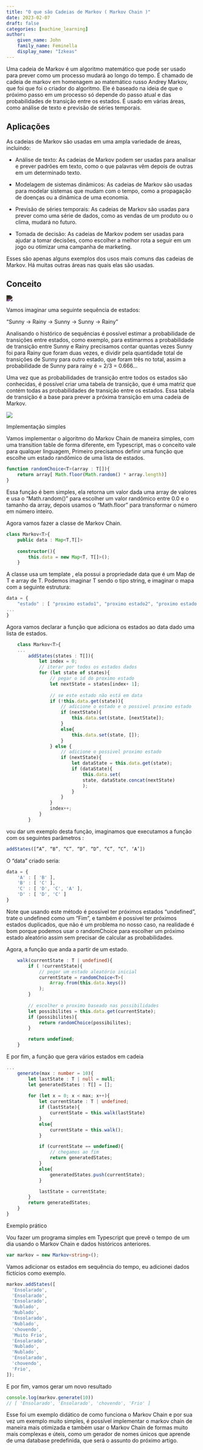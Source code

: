```yaml
---
title: "O que são Cadeias de Markov ( Markov Chain )"
date: 2023-02-07
draft: false
categories: [machine_learning]
author: 
    given_name: John
    family_name: Feminella
    display_name: "Izkeas"
---
```


Uma cadeia de Markov é um algoritmo matemático que pode ser usado para prever como um processo mudará ao longo do tempo. É chamado de cadeia de markov em homenagem ao matemático russo Andrey Markov, que foi que foi o criador do algoritmo. Ele é baseado na ideia de que o próximo passo em um processo só depende do passo atual e das probabilidades de transição entre os estados. É usado em várias áreas, como análise de texto e previsão de séries temporais.

## Aplicações

As cadeias de Markov são usadas em uma ampla variedade de áreas, incluindo:

- Análise de texto: As cadeias de Markov podem ser usadas para analisar e prever padrões em texto, como o que palavras vêm depois de outras em um determinado texto.

- Modelagem de sistemas dinâmicos: As cadeias de Markov são usadas para modelar sistemas que mudam com o tempo, como a propagação de doenças ou a dinâmica de uma economia.

- Previsão de séries temporais: As cadeias de Markov são usadas para prever como uma série de dados, como as vendas de um produto ou o clima, mudará no futuro.

- Tomada de decisão: As cadeias de Markov podem ser usadas para ajudar a tomar decisões, como escolher a melhor rota a seguir em um jogo ou otimizar uma campanha de marketing.

Esses são apenas alguns exemplos dos usos mais comuns das cadeias de Markov. Há muitas outras áreas nas quais elas são usadas.

## Conceito

<img class="article-image" src="/markov.png" style="filter: invert(0.9);"/>

Vamos imaginar uma seguinte sequência de estados:

“Sunny -> Rainy -> Sunny -> Sunny -> Rainy”

Analisando o histórico de sequências é possível estimar a probabilidade de transições entre estados, como exemplo, para estimarmos a probabilidade de transição entre Sunny e Rainy precisamos contar quantas vezes Sunny foi para Rainy que foram duas vezes, e dividir pela quantidade total de transições de Sunny para outro estado, que foram três no total, assim a probabilidade de Sunny para rainy é = 2/3 = 0.666…

Uma vez que as probabilidades de transição entre todos os estados são conhecidas, é possível criar uma tabela de transição, que é uma matriz que contém todas as probabilidades de transição entre os estados. Essa tabela de transição é a base para prever a próxima transição em uma cadeia de Markov.


<img class="article-image" src="/markovTable.png" style="margin : auto"/>

Implementação simples

Vamos implementar o algoritmo do Markov Chain de maneira simples, com uma transition table de forma diferente, em Typescript, mas o conceito vale para qualquer linguagem, Primeiro precisamos definir uma função que escolhe um estado randômico de uma lista de estados.

```typescript
function randomChoice<T>(array : T[]){
    return array[ Math.floor(Math.random() * array.length)]
}
```

Essa função é bem simples, ela retorna um valor dada uma array de valores e usa o “Math.random()” para escolher um valor randômico entre 0.0 e o tamanho da array, depois usamos o “Math.floor” para transformar o número em número inteiro.

Agora vamos fazer a classe de Markov Chain.

```typescript
class Markov<T>{
    public data : Map<T,T[]>    
    
    constructor(){
        this.data = new Map<T, T[]>();
    }
```

A classe usa um template <T>, ela possui a propriedade data que é um Map de T e array de T. Podemos imaginar T sendo o tipo string, e imaginar o mapa com a seguinte estrutura:

```typescript
data = {
    "estado" : [ "proximo estado1", "proximo estado2", "proximo estado 3" ],
...
}
```

Agora vamos declarar a função que adiciona os estados ao data dado uma lista de estados.

```typescript
    class Markov<T>{
    ...
        addStates(states : T[]){
            let index = 0;
            // iterar por todos os estados dados
            for (let state of states){
                // pegar o id do proximo estado
                let nextState = states[index+ 1];
                
                // se este estado não está em data
                if (!this.data.get(state)){
                    // adicione o estado e o possivel proximo estado
                    if (nextState){
                        this.data.set(state, [nextState]);
                    }
                    else{
                        this.data.set(state, []);
                    }
                } else {
                    // adicione o possivel proximo estado
                    if (nextState){
                        let dataState = this.data.get(state);
                        if (dataState){
                            this.data.set(
                            state, dataState.concat(nextState)
                            );
                        }
                    }
                }
                index++;
            }
        }
```

vou dar um exemplo desta função, imaginamos que executamos a função com os seguintes parâmetros :

```typescript
addStates([“A”, “B”, “C”, “D”, “D”, “C”, “C”, ‘A’])
```

O “data” criado seria:

```typescript
data = { 
    'A' : [ 'B' ], 
    'B' : [ 'C' ], 
    'C' : [ 'D', 'C', 'A' ], 
    'D' : [ 'D', 'C' ] 
}
```

Note que usando este método é possivel ter próximos estados “undefined”, trate o undefined como um “Fim”, e também é possivel ter próximos estados duplicados, que não é um problema no nosso caso, na realidade é bom porque podemos usar o randomChoice para escolher um próximo estado aleatório assim sem precisar de calcular as probabilidades.

Agora, a função que anda a partir de um estado.

```typescript
    walk(currentState : T | undefined){
        if ( !currentState){
            // pegar um estado aleatório inicial
            currentState = randomChoice<T>(
                Array.from(this.data.keys())
            );
        }
    
        // escolher o proximo baseado nas possibilidades
        let possibilites = this.data.get(currentState);
        if (possibilites){
            return randomChoice(possibilites);
        }

        return undefined;
    }
```

E por fim, a função que gera vários estados em cadeia

```typescript
...
    generate(max : number = 10){
        let lastState : T | null = null;
        let generatedStates : T[] = [];
       
        for (let x = 0; x < max; x++){
            let currentState : T | undefined;
            if (lastState){
                currentState = this.walk(lastState)
            }
            else{
                currentState = this.walk();
            }

            if (currentState == undefined){
                // chegamos ao fim
                return generatedStates;
            }
            else{
                generatedStates.push(currentState);
            }

            lastState = currentState;
        }
        return generatedStates;
    }
}
```

Exemplo prático

Vou fazer um programa simples em Typescript que prevê o tempo de um dia usando o Markov Chain e dados históricos anteriores.

```typescript
var markov = new Markov<string>();
```

Vamos adicionar os estados em sequência do tempo, eu adicionei dados fictícios como exemplo.

```typescript
markov.addStates([
  'Ensolarado',
  'Ensolarado',
  'Ensolarado',
  'Nublado',
  'Nublado',
  'Ensolarado',
  'Nublado',
  'chovendo',
  'Muito Frio',
  'Ensolarado',
  'Nublado',
  'Nublado',
  'Ensolarado',
  'chovendo',
  'Frio',
]);
```

E por fim, vamos gerar um novo resultado

```typescript
console.log(markov.generate(10))
// [ 'Ensolarado', 'Ensolarado', 'chovendo', 'Frio' ]
```

Esse foi um exemplo didático de como funciona o Markov Chain e por sua vez um exemplo muito simples, é possível implementar o markov chain de maneira mais otimizada e também usar o Markov Chain de formas muito mais complexas e úteis, como um gerador de nomes únicos que aprende de uma database predefinida, que será o assunto do próximo artigo.
